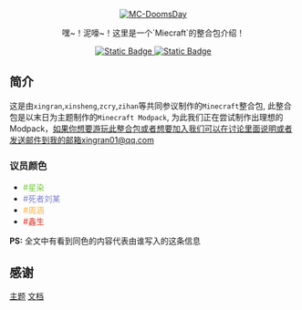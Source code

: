 <!-- 图标 -->
<p align="center">
  <a href="https://github.com/StormMineTown/MC-DoomsDay">
    <img alt="MC-DoomsDay" src="https://s4.aconvert.com/convert/p3r68-cdx67/agfqx-zufvw.svg">
  </a>
</p>

<!-- 短介 -->
<p align="center">
  嘿~！泥嚎~！这里是一个`Miecraft`的整合包介绍！
</p>

<!-- 图标 -->
<p align="center">
  <!-- Discord -->
  <a href="https://discord.gg/scjqr7Bq">
  <img alt="Static Badge" src="https://img.shields.io/badge/discord-MC--DoomsDay-brightgreen?logo=discord&label=%20&labelColor=grey&color=7389D8">
  </a>
  <!-- Minecraft -->
  <a href="https://discord.gg/scjqr7Bq">
  <img alt="Static Badge" src="https://img.shields.io/badge/Minecraft-1.20.*-brightgreen?logo=Minecraft&label=%20&labelColor=grey">
  </a>
</p>

## 简介

这是由`xingran`,`xinsheng`,`zcry`,`zihan`等共同参议制作的`Minecraft`整合包,
此整合包是以末日为主题制作的`Minecraft Modpack`,
为此我们正在尝试制作出理想的Modpack，如果你想要游玩此整合包或者想要加入我们可以在讨论里面说明或者发送邮件到我的邮箱xingran01@qq.com

### 议员颜色

- <font color=#75C940>#星染</font>
- <font color=#797EC9>#死者刘某</font>
- <font color=#FFAF38>#周涵</font>
- <font color=#DC2D1E>#鑫生</font>

**PS:** 全文中有看到同色的内容代表由谁写入的这条信息

## 感谢
[主题](https://github.com/boopathikumar018/docsify-darklight-theme)
[文档](https://github.com/docsifyjs/docsify)